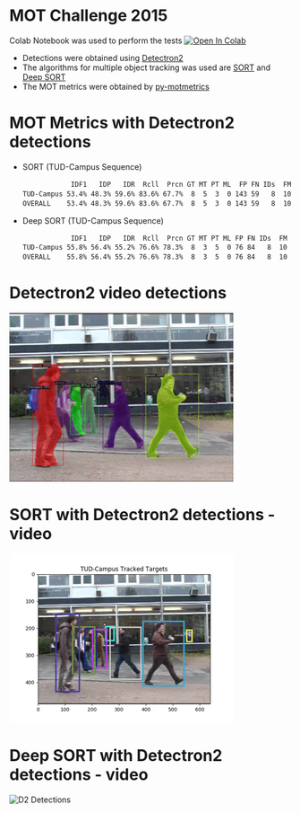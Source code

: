 # MOT Challenge 2015
Colab Notebook was used to perform the tests
[![Open In Colab](https://colab.research.google.com/assets/colab-badge.svg)](https://colab.research.google.com/drive/1hhtoMwFxpOGXiXtIjEBeST9rQ6BdF5Gm?usp=sharing)

- Detections were obtained using [Detectron2](https://github.com/facebookresearch/detectron2)
- The algorithms for multiple object tracking was used are [SORT](https://github.com/abewley/sort) and [Deep SORT](https://github.com/nwojke/deep_sort)
- The MOT metrics were obtained by [py-motmetrics](https://github.com/cheind/py-motmetrics)

# MOT Metrics with Detectron2 detections
- SORT (TUD-Campus Sequence)
  ```sh
              IDF1   IDP   IDR  Rcll  Prcn GT MT PT ML  FP FN IDs  FM  MOTA  MOTP IDt IDa IDm
  TUD-Campus 53.4% 48.3% 59.6% 83.6% 67.7%  8  5  3  0 143 59   8  10 41.5% 0.255   2   6   0
  OVERALL    53.4% 48.3% 59.6% 83.6% 67.7%  8  5  3  0 143 59   8  10 41.5% 0.255   2   6   0
  ```
- Deep SORT (TUD-Campus Sequence)
  ```sh
              IDF1   IDP   IDR  Rcll  Prcn GT MT PT ML FP FN IDs  FM  MOTA  MOTP IDt IDa IDm
  TUD-Campus 55.8% 56.4% 55.2% 76.6% 78.3%  8  3  5  0 76 84   8  10 53.2% 0.235   2   7   1
  OVERALL    55.8% 56.4% 55.2% 76.6% 78.3%  8  3  5  0 76 84   8  10 53.2% 0.235   2   7   1
  ```

# Detectron2 video detections
![D2 Detections](gifs/TDC-D2D.gif)

# SORT with Detectron2 detections - video
 ![D2 Detections](gifs/TDC-D2D-SORT.gif)

# Deep SORT with Detectron2 detections - video
 ![D2 Detections](gifs/TDC-D2D-DSORT.gif)
